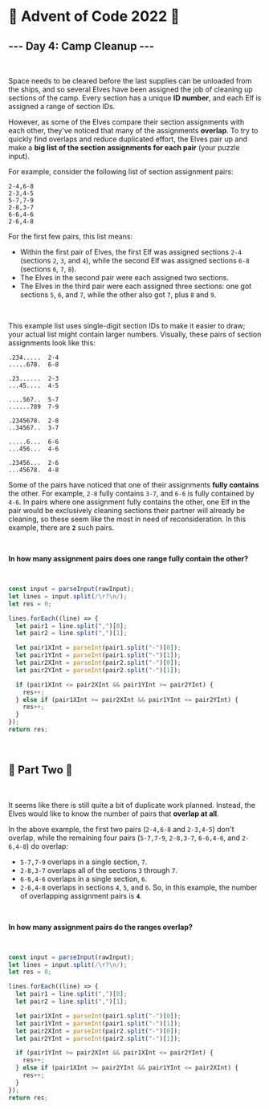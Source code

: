 # 🎄 Advent of Code 2022 🎄 <br />

## --- Day 4: Camp Cleanup ---

<br />

Space needs to be cleared before the last supplies can be unloaded from the ships, and so several Elves have been assigned the job of cleaning up sections of the camp. Every section has a unique **ID number**, and each Elf is assigned a range of section IDs.
<br />

However, as some of the Elves compare their section assignments with each other, they've noticed that many of the assignments **overlap**. To try to quickly find overlaps and reduce duplicated effort, the Elves pair up and make a **big list of the section assignments for each pair** (your puzzle input).
<br />

For example, consider the following list of section assignment pairs:

```
2-4,6-8
2-3,4-5
5-7,7-9
2-8,3-7
6-6,4-6
2-6,4-8
```

For the first few pairs, this list means:

- Within the first pair of Elves, the first Elf was assigned sections `2-4` (sections `2`, `3`, and `4`), while the second Elf was assigned sections `6-8` (sections `6`, `7`, `8`).
- The Elves in the second pair were each assigned two sections.
- The Elves in the third pair were each assigned three sections: one got sections `5`, `6`, and `7`, while the other also got `7`, plus `8` and `9`.

<br />

This example list uses single-digit section IDs to make it easier to draw; your actual list might contain larger numbers. Visually, these pairs of section assignments look like this:

```
.234.....  2-4
.....678.  6-8

.23......  2-3
...45....  4-5

....567..  5-7
......789  7-9

.2345678.  2-8
..34567..  3-7

.....6...  6-6
...456...  4-6

.23456...  2-6
...45678.  4-8
```

Some of the pairs have noticed that one of their assignments **fully contains** the other. For example, `2-8` fully contains `3-7`, and `6-6` is fully contained by `4-6`. In pairs where one assignment fully contains the other, one Elf in the pair would be exclusively cleaning sections their partner will already be cleaning, so these seem like the most in need of reconsideration. In this example, there are **`2`** such pairs.

<br />

**In how many assignment pairs does one range fully contain the other?**

<br />

```typescript
const input = parseInput(rawInput);
let lines = input.split(/\r?\n/);
let res = 0;

lines.forEach((line) => {
  let pair1 = line.split(",")[0];
  let pair2 = line.split(",")[1];

  let pair1XInt = parseInt(pair1.split("-")[0]);
  let pair1YInt = parseInt(pair1.split("-")[1]);
  let pair2XInt = parseInt(pair2.split("-")[0]);
  let pair2YInt = parseInt(pair2.split("-")[1]);

  if (pair1XInt <= pair2XInt && pair1YInt >= pair2YInt) {
    res++;
  } else if (pair1XInt >= pair2XInt && pair1YInt <= pair2YInt) {
    res++;
  }
});
return res;
```

<br />

## 🎄 Part Two 🎄

<br />

It seems like there is still quite a bit of duplicate work planned. Instead, the Elves would like to know the number of pairs that **overlap at all**.
<br />

In the above example, the first two pairs (`2-4,6-8` and `2-3,4-5`) don't overlap, while the remaining four pairs (`5-7,7-9`, `2-8,3-7`, `6-6,4-6`, and `2-6,4-8`) do overlap:

- `5-7,7-9` overlaps in a single section, `7`.
- `2-8,3-7` overlaps all of the sections `3` through `7`.
- `6-6,4-6` overlaps in a single section, `6`.
- `2-6,4-8` overlaps in sections `4`, `5`, and `6`.
  So, in this example, the number of overlapping assignment pairs is **`4`**.

<br />

**In how many assignment pairs do the ranges overlap?**

<br />

```typescript
const input = parseInput(rawInput);
let lines = input.split(/\r?\n/);
let res = 0;

lines.forEach((line) => {
  let pair1 = line.split(",")[0];
  let pair2 = line.split(",")[1];

  let pair1XInt = parseInt(pair1.split("-")[0]);
  let pair1YInt = parseInt(pair1.split("-")[1]);
  let pair2XInt = parseInt(pair2.split("-")[0]);
  let pair2YInt = parseInt(pair2.split("-")[1]);

  if (pair1YInt >= pair2XInt && pair1XInt <= pair2YInt) {
    res++;
  } else if (pair1XInt >= pair2YInt && pair1YInt <= pair2XInt) {
    res++;
  }
});
return res;
```
